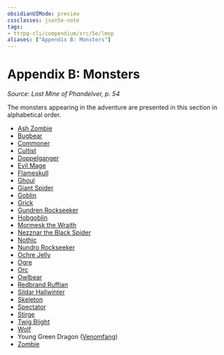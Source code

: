 ```yaml
---
obsidianUIMode: preview
cssclasses: json5e-note
tags:
- ttrpg-cli/compendium/src/5e/lmop
aliases: ["Appendix B: Monsters"]
---
```

# Appendix B: Monsters
*Source: Lost Mine of Phandelver, p. 54* 

The monsters appearing in the adventure are presented in this section in alphabetical order.

- [Ash Zombie](3-Mechanics/CLI/bestiary/undead/ash-zombie-lmop.md)  
- [Bugbear](3-Mechanics/CLI/bestiary/humanoid/bugbear.md)  
- [Commoner](3-Mechanics/CLI/bestiary/humanoid/commoner.md)  
- [Cultist](3-Mechanics/CLI/bestiary/humanoid/cultist-xmm.md)  
- [Doppelganger](3-Mechanics/CLI/bestiary/monstrosity/doppelganger.md)  
- [Evil Mage](3-Mechanics/CLI/bestiary/humanoid/evil-mage-lmop.md)  
- [Flameskull](3-Mechanics/CLI/bestiary/undead/flameskull.md)  
- [Ghoul](3-Mechanics/CLI/bestiary/undead/ghoul-xmm.md)  
- [Giant Spider](3-Mechanics/CLI/bestiary/beast/giant-spider-xphb.md)  
- [Goblin](3-Mechanics/CLI/bestiary/humanoid/goblin.md)  
- [Grick](3-Mechanics/CLI/bestiary/monstrosity/grick.md)  
- [Gundren Rockseeker](3-Mechanics/CLI/bestiary/npc/gundren-rockseeker-lmop.md)  
- [Hobgoblin](3-Mechanics/CLI/bestiary/humanoid/hobgoblin.md)  
- [Mormesk the Wraith](3-Mechanics/CLI/bestiary/npc/mormesk-the-wraith-lmop.md)  
- [Nezznar the Black Spider](3-Mechanics/CLI/bestiary/npc/nezznar-the-black-spider-lmop.md)  
- [Nothic](3-Mechanics/CLI/bestiary/aberration/nothic.md)  
- [Nundro Rockseeker](3-Mechanics/CLI/bestiary/npc/nundro-rockseeker-lmop.md)  
- [Ochre Jelly](3-Mechanics/CLI/bestiary/ooze/ochre-jelly.md)  
- [Ogre](3-Mechanics/CLI/bestiary/giant/ogre-xmm.md)  
- [Orc](3-Mechanics/CLI/bestiary/humanoid/orc.md)  
- [Owlbear](3-Mechanics/CLI/bestiary/monstrosity/owlbear.md)  
- [Redbrand Ruffian](3-Mechanics/CLI/bestiary/humanoid/redbrand-ruffian-lmop.md)  
- [Sildar Hallwinter](3-Mechanics/CLI/bestiary/npc/sildar-hallwinter-lmop.md)  
- [Skeleton](3-Mechanics/CLI/bestiary/undead/skeleton-xphb.md)  
- [Spectator](3-Mechanics/CLI/bestiary/aberration/spectator.md)  
- [Stirge](3-Mechanics/CLI/bestiary/beast/stirge.md)  
- [Twig Blight](3-Mechanics/CLI/bestiary/plant/twig-blight.md)  
- [Wolf](3-Mechanics/CLI/bestiary/beast/wolf-xphb.md)  
- Young Green Dragon ([Venomfang](3-Mechanics/CLI/bestiary/npc/venomfang-lmop.md))  
- [Zombie](3-Mechanics/CLI/bestiary/undead/zombie-xphb.md)